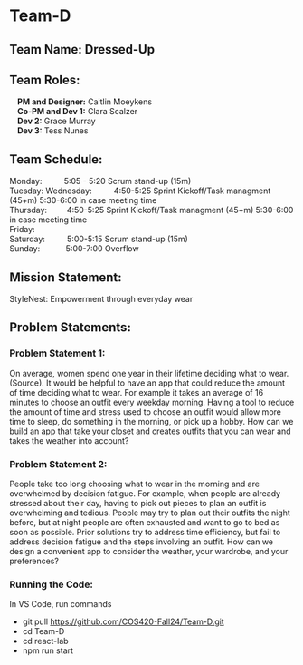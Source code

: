 # Team-D
## Team Name: Dressed-Up

## Team Roles:  
  &ensp;&ensp;**PM and Designer:** Caitlin Moeykens  
  &ensp;&ensp;**Co-PM and Dev 1:** Clara Scalzer  
  &ensp;&ensp;**Dev 2:** Grace Murray  
  &ensp;&ensp;**Dev 3:** Tess Nunes

 ## Team Schedule:  
  Monday: &ensp;&ensp;&ensp;&ensp;&ensp;5:05 - 5:20 Scrum stand-up (15m)  
  Tuesday:
  Wednesday: &ensp;&ensp;&ensp;&ensp;&ensp;4:50-5:25 Sprint Kickoff/Task managment (45+m) 5:30-6:00 in case meeting time  
  Thursday:&ensp;&ensp;&ensp;&ensp;&ensp;4:50-5:25 Sprint Kickoff/Task managment (45+m) 5:30-6:00 in case meeting time  
  Friday:  
  Saturday: &ensp;&ensp;&ensp;&ensp;&ensp;5:00-5:15 Scrum stand-up (15m)  
  Sunday: &ensp;&ensp;&ensp;&ensp;&ensp;&ensp;5:00-7:00 Overflow

## Mission Statement:
StyleNest: Empowerment through everyday wear

## Problem Statements:
### Problem Statement 1:  
On average, women spend one year in their lifetime deciding what to wear. (Source). It would be helpful to have an app that could reduce the amount of time deciding what to wear. For example it takes an average of 16 minutes to choose an outfit every weekday morning. Having a tool to reduce the amount of time and stress used to choose an outfit would allow more time to sleep, do something in the morning, or pick up a hobby. How can we build an app that take your closet and creates outfits that you can wear and takes the weather into account?

### Problem Statement 2:  
People take too long choosing what to wear in the morning and are overwhelmed by decision fatigue. For example, when people are already stressed about their day, having to pick out pieces to plan an outfit is overwhelming and tedious. People may try to plan out their outfits the night before, but at night people are often exhausted and want to go to bed as soon as possible. Prior solutions try to address time efficiency, but fail to address decision fatigue and the steps involving an outfit. How can we design a convenient app to consider the weather, your wardrobe, and your preferences?

### Running the Code:
In VS Code, run commands
- git pull https://github.com/COS420-Fall24/Team-D.git
- cd Team-D
- cd react-lab
- npm run start
